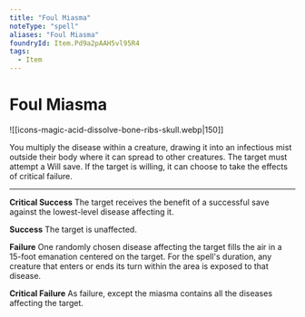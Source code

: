 ```yaml
---
title: "Foul Miasma"
noteType: "spell"
aliases: "Foul Miasma"
foundryId: Item.Pd9a2pAAH5vl95R4
tags:
  - Item
---
```


# Foul Miasma
![[icons-magic-acid-dissolve-bone-ribs-skull.webp|150]]

You multiply the disease within a creature, drawing it into an infectious mist outside their body where it can spread to other creatures. The target must attempt a Will save. If the target is willing, it can choose to take the effects of critical failure.

* * *

**Critical Success** The target receives the benefit of a successful save against the lowest-level disease affecting it.

**Success** The target is unaffected.

**Failure** One randomly chosen disease affecting the target fills the air in a 15-foot emanation centered on the target. For the spell's duration, any creature that enters or ends its turn within the area is exposed to that disease.

**Critical Failure** As failure, except the miasma contains all the diseases affecting the target.
